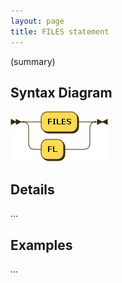 ```yaml
---
layout: page
title: FILES statement
---
```


(summary)


## Syntax Diagram

![Syntax diagram](/diagram/FILES-statement.png)


## Details

...


## Examples

...
